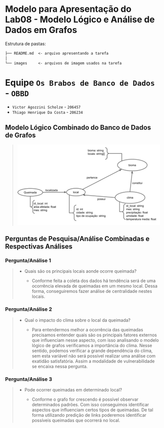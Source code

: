 # Modelo para Apresentação do Lab08 - Modelo Lógico e Análise de Dados em Grafos

Estrutura de pastas:

~~~
├── README.md  <- arquivo apresentando a tarefa
│
└── images     <- arquivos de imagem usados na tarefa
~~~

# Equipe `Os Brabos de Banco de Dados` - `OBBD`
* `Victor Agozzini Scholze` - `206457`
* `Thiago Henrique Da Costa` - `206234`

## Modelo Lógico Combinado do Banco de Dados de Grafos
>
> ![Modelo Lógico de Grafos](images/modelo-logico-grafos.png)

## Perguntas de Pesquisa/Análise Combinadas e Respectivas Análises

>
### Pergunta/Análise 1
> * Quais são os principais locais aonde ocorre queimada?
>   
>   * Conforme feita a coleta dos dados há tendência será de uma ocorrência elevada de queimadas em um mesmo local. Dessa forma, conseguiremos fazer análise de centralidade nestes locais.

### Pergunta/Análise 2
> * Qual o impacto do clima sobre o local da queimada?
>   
>   * Para entendermos melhor a ocorrência das queimadas precisamos entender quais são os principais fatores externos que influenciam nesse aspecto, com isso analisando o modelo lógico de grafos verificamos a importância do clima. Nesse sentido, podemos verificar a grande dependência do clima, sem esta variável não será possível realizar uma análise com exatidão satisfatória. Assim a modalidade de vulnerabilidade se encaixa nessa pergunta.
>   
### Pergunta/Análise 3
> * Pode ocorrer queimadas em determinado local?
>   
>   * Conforme o grafo for crescendo é possível observar determinados padrões. Com isso conseguimos identificar aspectos que influenciam certos tipos de queimadas. De tal forma utilizando predição de links poderemos identificar possíveis queimadas que ocorrerá no local.
